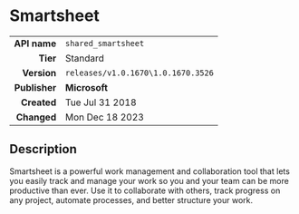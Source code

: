 # Smartsheet
| | |
|-:|-|
|**API name**|`shared_smartsheet`|
|**Tier**|Standard|
|**Version**|`releases/v1.0.1670\1.0.1670.3526`|
|**Publisher**|**Microsoft**|
|**Created**|Tue Jul 31 2018|
|**Changed**|Mon Dec 18 2023|

## Description
Smartsheet is a powerful work management and collaboration tool that lets you easily track and manage your work so you  and your team can be more productive than ever.  Use it to collaborate with others, track progress on any project, automate processes, and better structure your work.
